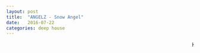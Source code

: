 ```yaml
---
layout: post
title:  "ANGELZ - Snow Angel"
date:   2016-07-22
categories: deep house
---
```

<marquee> Hello World </marquee>

[jekyll-docs]: http://jekyllrb.com/docs/home
[jekyll-gh]:   https://github.com/jekyll/jekyll
[jekyll-talk]: https://talk.jekyllrb.com/
